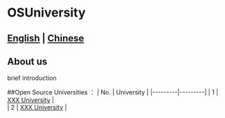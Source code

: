 # OSUniversity

## [English](./README.md) | [Chinese](./README_ZH.md)

## About us
brief introduction

##Open Source Universities ：
|    No.  | University    | 
|---------|---------|
| 1 |  [XXX University](https://github.com/TonyTangSL/XXXX)    |  
| 2 |  [XXX University](https://github.com/TonyTangSL/XXXX)    |  




